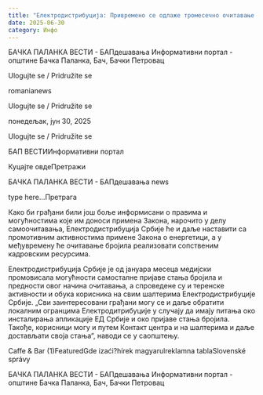 ```yaml
---
title: "Електродистрибуција: Привремено се одлаже тромесечно очитавање бројила"
date: 2025-06-30
category: Инфо
---
```


БАЧКА ПАЛАНКА ВЕСТИ - БАПдешавања Информативни портал - општине Бачка Паланка, Бач, Бачки Петровац

Ulogujte se / Pridružite se

romanianews

Ulogujte se / Pridružite se

понедељак, јун 30, 2025

Ulogujte se / Pridružite se

БАП ВЕСТИИнформативни портал

Куцајте овдеПретражи

БАЧКА ПАЛАНКА ВЕСТИ - БАПдешавања news

type here...Претрага

Како би грађани били још боље информисани о правима и могућностима које им доноси примена Закона, нарочито у делу самоочитавања, Електродистрибуција Србије ће и даље наставити са промотивним активностима примене Закона о енергетици, а у међувремену ће очитавање бројила реализовати сопственим кадровским ресурсима.

Електродистрибуција Србије је од јануара месеца медијски промовисала могућности самосталне пријаве стања бројила и предности овог начина очитавања, а спроведене су и теренске активности и обука корисника на свим шалтерима Електродистрибуције Србије.
„Сви заинтересовани грађани могу се и даље обратити локалним огранцима Електродитрибуције у случају да имају питања око инсталирања апликације ЕД Србије и око пријаве стања бројила. Такође, корисници могу и путем Контакт центра и на шалтерима и даље достављати своја стања“, наводи се у саопштењу.

Caffe & Bar (1)FeaturedGde izaći?hírek magyarulreklamna tablaSlovenské správy

БАЧКА ПАЛАНКА ВЕСТИ - БАПдешавања Информативни портал - општине Бачка Паланка, Бач, Бачки Петровац
